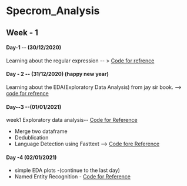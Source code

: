 # Specrom_Analysis
## Week - 1
#### Day-1 -- (30/12/2020)
Learning about the regular expression -- > [Code for refrence](https://github.com/pavi-ninjaac/Specrom_Analysis/blob/main/Regular_Expression/regular_expression.ipynb)

#### Day - 2 -- (31/12/2020) (happy new year)
Learning about the EDA(Exploratory Data Analysis) from jay sir book. --> [code for refrence](https://github.com/pavi-ninjaac/Specrom_Analysis/blob/main/EDA_BBC_Dataset/EDA_text_classification_BBC_data.ipynb)  
#### Day--3 --(01/01/2021)
week1 Exploratory data analysis-- [Code for Reference]()<br>
- Merge two dataframe
- Dedublication
- Language Detection using Fasttext --> [Code fore Reference](https://github.com/pavi-ninjaac/Specrom_Analysis/blob/main/Language_Detection_Using_Fasttext.ipynb)
#### Day -4 (02/01/2021)
- simple EDA plots -(continue to the last day)
- Named Entity Recognition - [Code for Reference](https://github.com/pavi-ninjaac/Specrom_Analysis/blob/main/Named_Entity_recognition.ipynb)
